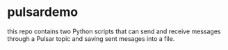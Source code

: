 # pulsardemo
this repo contains two Python scripts that can send and receive messages through a Pulsar topic and saving sent mesages into a file.
